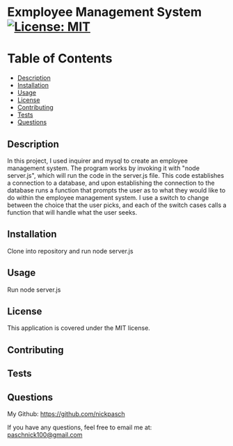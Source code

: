 
# Exmployee Management System  [![License: MIT](https://img.shields.io/badge/License-MIT-yellow.svg)](https://opensource.org/licenses/MIT)

# Table of Contents

- [Description](#description)
- [Installation](#installation)
- [Usage](#usage)
- [License](#license)
- [Contributing](#contributing)
- [Tests](#tests)
- [Questions](#questions)

## Description
        
In this project, I used inquirer and mysql to create an employee management system. The program works by invoking it with "node server.js", which will run the code in the server.js file. This code establishes a connection to a database, and upon establishing the connection to the database runs a function that prompts the user as to what they would like to do within the employee management system. I use a switch to change between the choice that the user picks, and each of the switch cases calls a function that will handle what the user seeks. 

## Installation 

Clone into repository and run node server.js 

## Usage

Run node server.js

## License

This application is covered under the MIT license.

## Contributing



## Tests



## Questions



My Github: https://github.com/nickpasch

If you have any questions, feel free to email me at: paschnick100@gmail.com
    
